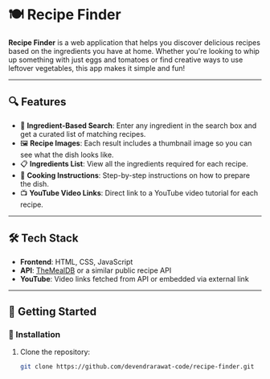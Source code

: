 # 🍽️ Recipe Finder

**Recipe Finder** is a web application that helps you discover delicious recipes based on the ingredients you have at home. Whether you're looking to whip up something with just eggs and tomatoes or find creative ways to use leftover vegetables, this app makes it simple and fun!

---

## 🔍 Features

- 🔎 **Ingredient-Based Search**: Enter any ingredient in the search box and get a curated list of matching recipes.
- 🖼️ **Recipe Images**: Each result includes a thumbnail image so you can see what the dish looks like.
- 📋 **Ingredients List**: View all the ingredients required for each recipe.
- 🍳 **Cooking Instructions**: Step-by-step instructions on how to prepare the dish.
- 📺 **YouTube Video Links**: Direct link to a YouTube video tutorial for each recipe.

---

## 🛠️ Tech Stack

- **Frontend**: HTML, CSS, JavaScript
- **API**: [TheMealDB](https://www.themealdb.com/) or a similar public recipe API
- **YouTube**: Video links fetched from API or embedded via external link

---

## 🚀 Getting Started

### 🔧 Installation

1. Clone the repository:
   ```bash
   git clone https://github.com/devendrarawat-code/recipe-finder.git
